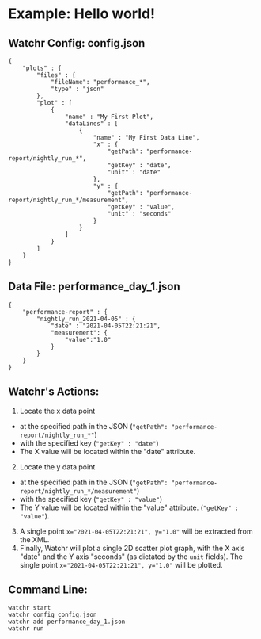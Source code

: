 # Example:  Hello world!

## Watchr Config:  config.json
	{
		"plots" : {
			"files" : {
				"fileName": "performance_*",
				"type" : "json"
			},
			"plot" : [
				{
					"name" : "My First Plot",
					"dataLines" : [
						{
							"name" : "My First Data Line",
							"x" : {
								"getPath": "performance-report/nightly_run_*",
								"getKey" : "date",
								"unit" : "date"
							},
							"y" : {
								"getPath": "performance-report/nightly_run_*/measurement",
								"getKey" : "value",
								"unit" : "seconds"
							}
						}
					]
				}
			]
		}
	}

## Data File:  performance\_day\_1.json

	{
	    "performance-report" : {
	        "nightly_run_2021-04-05" : {
	            "date" : "2021-04-05T22:21:21",
	            "measurement": {
	                "value":"1.0"
	            }
	        }
	    }
	}

## Watchr's Actions:

1. Locate the x data point
 - at the specified path in the JSON (`"getPath": "performance-report/nightly_run_*"`)
 - with the specified key (`"getKey" : "date"`)
 - The X value will be located within the "date" attribute.
2. Locate the y data point
 - at the specified path in the JSON (`"getPath": "performance-report/nightly_run_*/measurement"`)
 - with the specified key (`"getKey" : "value"`)
 - The Y value will be located within the "value" attribute. (`"getKey" : "value"`).
3. A single point `x="2021-04-05T22:21:21", y="1.0"` will be extracted from the XML.
4. Finally, Watchr will plot a single 2D scatter plot graph, with the X axis "date" and the Y axis "seconds" (as dictated by the `unit` fields).  The single point `x="2021-04-05T22:21:21", y="1.0"` will be plotted.

## Command Line:

	watchr start 
    watchr config config.json
    watchr add performance_day_1.json
    watchr run